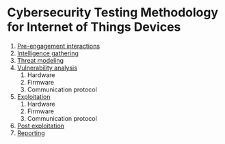 # Cybersecurity Testing Methodology for Internet of Things Devices

1. [Pre-engagement interactions](sites/pre-engagement-interactions.md)
1. [Intelligence gathering](sites/intelligence-gathering.md)
1. [Threat modeling](sites/threat-modeling.md)
1. [Vulnerability analysis](sites/vulnerability-analysis.md)
    1. Hardware
    1. Firmware
    1. Communication protocol
1. [Exploitation](sites/exploitation.md)
    1. Hardware
    1. Firmware
    1. Communication protocol
1. [Post exploitation](sites/post-exploitation.md)
1. [Reporting](sites/reporting.md)
